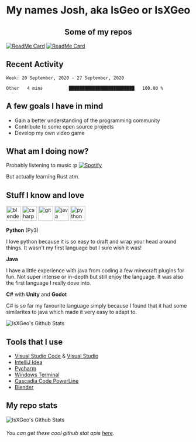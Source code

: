 <h1 align="center">My names Josh, aka IsGeo or IsXGeo</h1>

<h2 align="center">Some of my repos</h2>

[![ReadMe Card](https://github-readme-stats.vercel.app/api/pin/?username=IsXGeo&repo=PyMedusa-VideoConverter&show_owner=true)](https://github.com/IsXGeo/PyMedusa-VideoConverter)
[![ReadMe Card](https://github-readme-stats.vercel.app/api/pin/?username=IsXGeo&repo=hungergames&show_owner=true)](https://github.com/IsXGeo/hungergames)

## Recent Activity
<!--START_SECTION:waka-->
```text
Week: 20 September, 2020 - 27 September, 2020

Other   4 mins          █████████████████████████   100.00 % 
```
<!--END_SECTION:waka-->

## **A few goals I have in mind**

- Gain a better understanding of the programming community
- Contribute to some open source projects
- Develop my own video game

## **What am I doing now?**
Probably listening to music :p
[![Spotify](https://spotify-github-gilt.vercel.app/api/spotify)](https://open.spotify.com/user/31u3d5zmrym4ouwaxuu3ffugrdx4)

But actually learning Rust atm.

## **Stuff I know and love**

<p align="left"><img src="https://download.blender.org/branding/community/blender_community_badge_white.svg" alt="blender" width="40" height="40"/> <img src="https://devicons.github.io/devicon/devicon.git/icons/csharp/csharp-original.svg" alt="csharp" width="40" height="40"/> <img src="https://www.vectorlogo.zone/logos/git-scm/git-scm-icon.svg" alt="git" width="40" height="40"/> <img src="https://devicons.github.io/devicon/devicon.git/icons/java/java-original-wordmark.svg" alt="java" width="40" height="40"/> <img src="https://devicons.github.io/devicon/devicon.git/icons/python/python-original.svg" alt="python" width="40" height="40"/></p>

**Python** (Py3)

I love python because it is so easy to draft and wrap your head around things. It wasn't my first language but I sure wish it was!

**Java**

I have a little experience with java from coding a few minecraft plugins for fun. Not super intense or in-depth but still enjoy the language. It was also the first language I really dove into.

**C#** with **Unity** and **Godot**

C# is so far my favourite language simply because I found that it had some similarites to java which made it very easy to adapt to.

<img align="center" alt="IsXGeo's Github Stats" src="https://github-readme-stats.vercel.app/api/top-langs/?username=IsXGeo&layout=compact"/><br>

## **Tools that I use**

- [Visual Studio Code](https://code.visualstudio.com/)
  & [Visual Studio](https://visualstudio.microsoft.com/)
- [IntelliJ Idea](https://www.jetbrains.com/idea/)
- [Pycharm](https://www.jetbrains.com/pycharm/)
- [Windows Terminal](https://github.com/microsoft/terminal)
- [Cascadia Code PowerLine](https://www.hanselman.com/blog/PatchingTheNewCascadiaCodeToIncludePowerlineGlyphsAndOtherNerdFontsForTheWindowsTerminal.aspx)
- [Blender](https://www.blender.org)

## **My repo stats**

<img align="center" alt="IsXGeo's Github Stats" src="https://github-readme-stats.vercel.app/api?username=IsXGeo&count_private=true&show_icons=true&include_all_commits=true"/>

###### You can get these cool github stat apis [here](https://github.com/anuraghazra/github-readme-stats).
